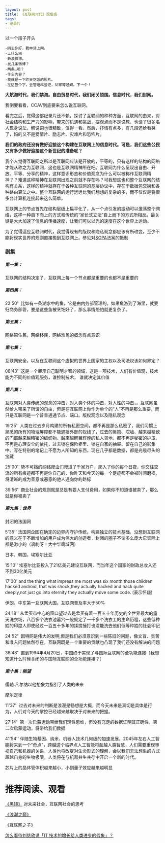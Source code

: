 ```yaml
---
layout: post
title: 《互联网时代》观后感
tags:
- 纪录片
---
```



以一个段子开头

    -同志你好，我申请上网。
    -上什么网
    -新浪微博。
    -发几条微博？
    -两条…吧？
    -什么内容？
    -我就晒一下昨天吃饭的照片。
    -在这签个字，去管理科登记，回家等通知。下一个！

**大航海时代，我们禁海。自由贸易时代，我们闭关锁国。信息时代，我们封网。**

我倒要看看，CCAV到底要来怎么说互联网。

看完之后，觉得这部纪录片还不赖，探讨了互联网的种种方面，互联网的由来，对社会结构和生产力的影响，带来的机遇和挑战，摆观点而不是说教，也请了很多名人现身说法，解说词也很精致，值得一看。然后，抒情有点多，有几段还给看哭了，妈的又不是爱情片、励志片、灾难片和恐怖片。

**我们的政府还没有做好迎接这个构建在互联网上的信息时代。可是，我们这些公民又有多少做好迎接这个新世纪的准备呢？**

我个人觉得互联网之所以是互联网应该是开放的，平等的，只有这样的结构的网络才能从称之为互联网，这也是互联网精神所在吧。互联网为什么呈现出自由、开放、平等、分享的精神，这样意识形态和价值观念为什么可以被称作互联网精神？？难道这种精神在互联网出现之前就不存在吗？可我想这也和整个互联网的结构有关系，这样的精神就存在于各种互联网的基层协议中，存在于数据包交换和各种路由算法之中。整个互联网的运行远远比我们想想的复杂的多，而不仅仅是将很多台计算机连接起来这么简单。

互联网上的节点首先在结构层级上扁平化了，从一个点引发的振动可以激荡整个网络，这样一种自下而上的方式和传统的“家长式立法”自上而下的方式所相反。最关键是大大加速了信息的传播速度，让我们可以以光的速度在这个世界上运动。

为了觉得适应互联网时代，我觉得现有的版权和隐私观念都应该有所改变，至少不能将现实世界的规则直接搬到互联网上。参见对[SOPA](http://zh.wikipedia.org/wiki/%E7%A6%81%E6%AD%A2%E7%BD%91%E7%BB%9C%E7%9B%97%E7%89%88%E6%B3%95%E6%A1%88)法案的抵制

### 剧集


##### 第一集：

互联网的结构决定了，互联网上每一个节点都是重要的也都不是重要的

##### 第四集：

22'50''
比如有一条湖水中的鱼，它是由内务部管理的，如果鱼游到了海里，就要归商务部管，要是这些鱼被烹饪好了，那么事情恐怕就更复杂了。

##### 第五集：

网络原住民，网络移民，网络难民的概念有点意识

##### 第七集：

互联网安全，以及在互联网这个虚拟的世界上国家的主权以及司法权该如何界定？

08'43''
这是一个展示自己聪明才智的领域，这是一项技术，人们有价值观，技术能为不同的价值观服务，谁控制技术， 谁就决定其价值


##### 第八集：

互联网对人类传统的观念的冲击，对人类个体的冲击，对人性的冲击，。互联网虽然给人带来了所谓的自由，但是在互联网上你作为单个的“人”不再是那么重要，而只是互联网是一个普普通通节点、端口。版权观念以及隐私观念

19'25''
人类在过去岁月构建的所有私密空间，都不再是那么私密了，我们习惯上熟悉的所有的物理屏障都不能遮挡外部的视线了，过去的篱笆、院墙、越来越精致的门窗越来越精密的编织物，越来越醒目辉煌的私人领地，都不再是秘密的护卫，不再是心理安全的依托，过去锁在保险柜里、锁在自家的抽屉、留在自己的影集中、写在特别的笔记上不愿为人所知的东西，现在几乎都是数据，都是光缆尽头的宝藏


25'00''
势不可挡的网络爬虫们爬进了千家万户，爬入了你的每个日夜，你交往交流的所有痕迹都不再是你自己的，你昨天和今天的每一个足迹都不会被时间磨损，将清晰的成为善意或恶意的他人通向你的路标

39'56''
商业社会的规则就是总是有要人支付费用，如果你不知道谁被卖了，那么就是你被卖了

##### 第九集：世界

封闭的法国网

5'35''
法国网企图在确定的边界内守护传统，构建独立的技术基础，没想到互联网的意义在于不断增加的用户成为伟大的创造者，封闭的圈子不论多么庞大它实际上都是渺小的（讽刺呀！大中华局域网）

日本，韩国，埃塞尔比亚

15'10''
埃塞尔比亚投入了21亿美元建设互联网，而当年这个国家的财政总收入还不到30亿美元

17'00'
and the thing what impress me most was six month those children hacked android, that was shock,they actually hacked and hack quite deeply,not just go into eternity they actually move some code. (表示怀疑)

伊朗，中东第一互联网大国，互联网普及率大于50%

24'18''
从孟买市中心的窗口望过去是孟买有着一百五十年历史的全世界最大的露天洗衣场，八百多个洗衣池墓穴一般规定了一千多个洗衣工的生命历程，这些低种姓的印度人即使经过一百五十多年的揉搓捶打也没能洗去他们低等种姓的社会印记

24'52''
因特网是伟大的发明,但是我们必须意识到一些陈旧的问题，像文盲、贫苦和准入问题依然存在，互联网既是一个重要的贡献也凸现了我们还没有解决的问题


36'48''
直到1994年4月20日，中国终于实现了与国际互联网的全功能连接（我想知道什么时候关闭的与国际互联网的全功能连接？）

##### 第十集：眺望

儒勒.凡尔纳以他想象力指引了人类的未来

摩尔定律

11'37''
过去对未来的判断是浪漫是畅想是大概，而今天未来是真切是具体是行为，人们对今天的掌控已经越来越取决于对未来的把握。

27'14''
第一次启蒙运动带给我们理性思维，但没有充足的数据证明其正确性，第二次启蒙运动，将带给我们数据

41'54''
伴随生物基因、纳米、机器人技术几何级的加速发展，2045年左右人工智能将来到一个“奇点”，跨越这个临界点人工智能将超越人类智慧，人们需要重现审视自己和机器的关系，人类也将改变对生命形式的理解，会以我们无法想象的方式超越自身的生物极限，人类将在与机器共生共存中开启一个新的时代。


芯片上的晶体管体积越来越小，小到量子效应越来越明显



推荐阅读、观看
============

[《黑镜》](http://movie.douban.com/subject_search?search_text=%E9%BB%91%E9%95%9C&cat=1002)
对未来社会，互联网社会的思考

[《浪潮之巅》](http://book.douban.com/subject/24738302/)

[《互联网之子》](http://movie.douban.com/subject/25785114/)


[怎么看待刘慈欣说「IT 技术的增长给人类进步的假象」？](http://www.zhihu.com/question/26895899)



